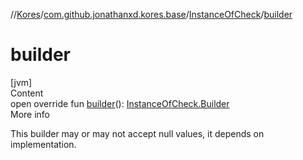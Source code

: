 //[Kores](../../index.md)/[com.github.jonathanxd.kores.base](../index.md)/[InstanceOfCheck](index.md)/[builder](builder.md)



# builder  
[jvm]  
Content  
open override fun [builder](builder.md)(): [InstanceOfCheck.Builder](-builder/index.md)  
More info  


This builder may or may not accept null values, it depends on implementation.

  



